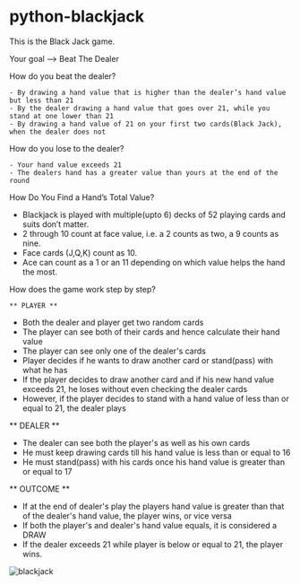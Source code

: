 # python-blackjack

This is the Black Jack game.

Your goal --> Beat The Dealer

How do you beat the dealer?

    - By drawing a hand value that is higher than the dealer’s hand value but less than 21
    - By the dealer drawing a hand value that goes over 21, while you stand at one lower than 21
    - By drawing a hand value of 21 on your first two cards(Black Jack), when the dealer does not

How do you lose to the dealer? 

    - Your hand value exceeds 21
    - The dealers hand has a greater value than yours at the end of the round
 
How Do You Find a Hand’s Total Value?

  - Blackjack is played with multiple(upto 6) decks of 52 playing cards and suits don’t matter.
  - 2 through 10 count at face value, i.e. a 2 counts as two, a 9 counts as nine.
  - Face cards (J,Q,K) count as 10.
  - Ace can count as a 1 or an 11 depending on which value helps the hand the most.
  
How does the game work step by step?

    ** PLAYER **
  - Both the dealer and player get two random cards
  - The player can see both of their cards and hence calculate their hand value
  - The player can see only one of the dealer's cards
  - Player decides if he wants to draw another card or stand(pass) with what he has
  - If the player decides to draw another card and if his new hand value exceeds 21, he loses without even checking the dealer cards
  - However, if the player decides to stand with a hand value of less than or equal to 21, the dealer plays
  
  ** DEALER **
  - The dealer can see both the player's as well as his own cards
  - He must keep drawing cards till his hand value is less than or equal to 16
  - He must stand(pass) with his cards once his hand value is greater than or equal to 17
  
  ** OUTCOME **
  - If at the end of dealer's play the players hand value is greater than that of the dealer's hand value, the player wins, or vice versa
  - If both the player's and dealer's hand value equals, it is considered a DRAW
  - If the dealer exceeds 21 while player is below or equal to 21, the player wins.
  
  
![blackjack](https://user-images.githubusercontent.com/68190956/183972601-05e49c10-a231-4adb-87bd-8d8f78da8a51.jpeg)
